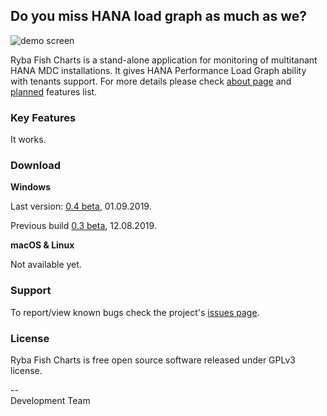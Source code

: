 ## Do you miss HANA load graph as much as we?
![demo screen](http://rybafish.github.io/demoscreen.png)

Ryba Fish Charts is a stand-alone application for monitoring of multitanant HANA MDC installations. It gives HANA Performance Load Graph ability with tenants support. For more details please check [about page](/about) and [planned](/todo) features list.

### Key Features
It works.

### Download
**Windows**

Last version: [0.4 beta](https://github.com/rybafish/rybafish/releases/download/04/RybaFish_04.7z), 01.09.2019.

Previous build [0.3 beta](https://github.com/rybafish/rybafish/releases/download/03/RybaFish_03.7z), 12.08.2019. 

**macOS & Linux**

Not available yet.

### Support
To report/view known bugs check the project's [issues page](https://github.com/rybafish/rybafish/issues).

### License
Ryba Fish Charts is free open source software released under GPLv3 license.

--  
Development Team
